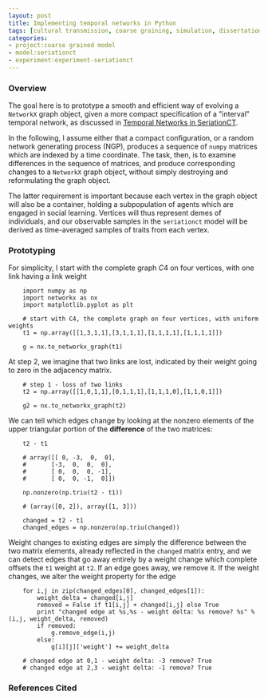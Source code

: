 ```yaml
---
layout: post
title: Implementing temporal networks in Python
tags: [cultural transmission, coarse graining, simulation, dissertation, seriation, temporal network]
categories: 
- project:coarse grained model
- model:seriationct
- experiment:experiment-seriationct
---
```


### Overview ###

The goal here is to prototype a smooth and efficient way of evolving a `NetworkX` graph object, given a more compact specification of a "interval" temporal network, as discussed in [Temporal Networks in SeriationCT](/project:coarse%20grained%20model/model:seriationct/experiment:experiment-seriationct/2014/07/13/seriationct-temporal-model.html).  

In the following, I assume either that a compact configuration, or a random network generating process (NGP), produces a sequence of `numpy` matrices which are indexed by a time coordinate.  The task, then, is to examine differences in the sequence of matrices, and produce corresponding changes to a `NetworkX` graph object, without simply destroying and reformulating the graph object.  

The latter requirement is important because each vertex in the graph object will also be a container, holding a subpopulation of agents which are engaged in social learning.  Vertices will thus represent demes of individuals, and our observable samples in the `seriationct` model will be derived as time-averaged samples of traits from each vertex.  


### Prototyping ###

For simplicity, I start with the complete graph $C4$ on four vertices, with one link having a link weight

```{.python}
    import numpy as np
    import networkx as nx
    import matplotlib.pyplot as plt

    # start with C4, the complete graph on four vertices, with uniform weights
    t1 = np.array([[1,3,1,1],[3,1,1,1],[1,1,1,1],[1,1,1,1]])

    g = nx.to_networkx_graph(t1)
```

At step 2, we imagine that two links are lost, indicated by their weight going to zero in the adjacency matrix.  


```{.python}
    # step 1 - loss of two links
    t2 = np.array([[1,0,1,1],[0,1,1,1],[1,1,1,0],[1,1,0,1]])

    g2 = nx.to_networkx_graph(t2)
```

We can tell which edges change by looking at the nonzero elements of the upper triangular portion of the **difference** of the two matrices:

```{.python}
    t2 - t1

    # array([[ 0, -3,  0,  0],
    #       [-3,  0,  0,  0],
    #       [ 0,  0,  0, -1],
    #       [ 0,  0, -1,  0]])

    np.nonzero(np.triu(t2 - t1))

    # (array([0, 2]), array([1, 3]))

    changed = t2 - t1
    changed_edges = np.nonzero(np.triu(changed))
```

Weight changes to existing edges are simply the difference between the two matrix elements, already reflected in the `changed` matrix entry, and we can detect edges that go away entirely by a weight change which complete offsets the `t1` weight at `t2`.  If an edge goes away, we remove it.  If the weight changes, we alter the weight property for the edge

```{.python}
    for i,j in zip(changed_edges[0], changed_edges[1]):
        weight_delta = changed[i,j]
        removed = False if t1[i,j] + changed[i,j] else True
        print "changed edge at %s,%s - weight delta: %s remove? %s" % (i,j, weight_delta, removed)
        if removed:
            g.remove_edge(i,j)
        else:
        	g[i][j]['weight'] += weight_delta

    # changed edge at 0,1 - weight delta: -3 remove? True
    # changed edge at 2,3 - weight delta: -1 remove? True
```



    

### References Cited ###

